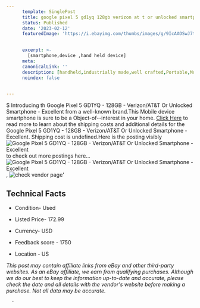 ```yaml
---
      template: SinglePost
      title: google pixel 5 gd1yq 128gb verizon at t or unlocked smartphone excellent
      status: Published
      date: '2023-02-12'
      featuredImage: 'https://i.ebayimg.com/thumbs/images/g/9IcAAOSwJ7tioQ-K/s-l225.jpg'
       

      excerpt: >-
        [smartphone,device ,hand held device]
      meta:
      canonicalLink: ''
      description: [handheld,industrially made,well crafted,Portable,Mobile,Compact,Convenient,Lightweight,Maneuverable,Man-portable,Miniature,Carriable,Hand-held,Light,Holdable,Transportable,Mobile device,Pocket-sized,On-the-go,Wireless,Cordless,Compact size,Convenient size, smartphone,device ,hand held device]
      noindex: false
      

---
```

$
      Introducing th Google Pixel 5 GD1YQ - 128GB - Verizon/AT&T Or Unlocked Smartphone - Excellent from a well-known brand.This Mobile device smartphone is sure to be a Object-of--interest in your home. [Click Here](https://www.ebay.com/itm/175311948978?hash=item28d1680cb2%3Ag%3A9IcAAOSwJ7tioQ-K&amdata=enc%3AAQAHAAAA4GQ4ClYjfcs6ZnLY7iU2jkKEsbKEyuDZ17TfMoJThcm6tG%2F0QXa4i3O9jR3zTz4Pk2JXAmURTH%2FCU%2BIDvcH0Sk0%2FE%2BT55PdQzFJFPmSXFPJrxejOA50AiJ4sD24HrmTzm0GeRJ6EfMxY2kOJH%2FdoUXFgGPwPUIrfhNDzJL1GgMxGtn2QVmiQylgIUQq9aJLc4zmUjxVsoy%2FN2ZYPsCNv2bRXJc147pX0otMd24AEz4t%2BpL9e5eAl6DSnUJW9YdRFg4UjxeoFKAMmbVW5pYhmLRem0qGdQqOKb%2BkPwfjBBUDy&mkevt=1&mkcid=1&mkrid=711-53200-19255-0&campid=%253CePNCampaignId%253E&customid=%253CreferenceId%253E&toolid=10049) to read more to learn about the shipping costs and additional details for the Google Pixel 5 GD1YQ - 128GB - Verizon/AT&T Or Unlocked Smartphone - Excellent. Shipping cost is undefined.Here is the posting visibly ![Google Pixel 5 GD1YQ - 128GB - Verizon/AT&T Or Unlocked Smartphone - Excellent](https://i.ebayimg.com/thumbs/images/g/9IcAAOSwJ7tioQ-K/s-l225.jpg) to check out more postings here... ![Google Pixel 5 GD1YQ - 128GB - Verizon/AT&T Or Unlocked Smartphone - Excellent](https://i.ebayimg.com/images/g/9IcAAOSwJ7tioQ-K/s-l960.jpg), ![check vendor page]()'

      

 ## Technical Facts 



     
      

 - Condition- Used 


      

 - Listed Price- 172.99 


      

 - Currency- USD 


      

 - Feedback score - 1750 


      

 - Location - US 


      
      

 *_This post may contain affiliate links from eBay and other third-party websites. As an eBay affiliate, we earn from qualifying purchases. Although we do our best to keep the information up-to-date and accurate, please check the date and all details with the vendor's website before making a purchase. Not all data may be accurate._*




      -

